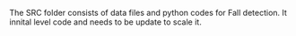 The SRC folder consists of data files and python codes for Fall detection. It innital level code and needs to be update to scale it.
